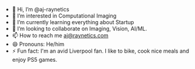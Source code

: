 - 👋 Hi, I’m @aj-raynetics
- 👀 I’m interested in Computational Imaging
- 🌱 I’m currently learning everything about Startup
- 💞️ I’m looking to collaborate on Imaging, Vision, AI/ML.
- 📫 How to reach me aj@raynetics.com
- 😄 Pronouns: He/him
- ⚡ Fun fact: I'm an avid Liverpool fan. I like to bike, cook nice meals and enjoy PS5 games.

<!---
aj-raynetics/aj-raynetics is a ✨ special ✨ repository because its `README.md` (this file) appears on your GitHub profile.
You can click the Preview link to take a look at your changes.
--->
